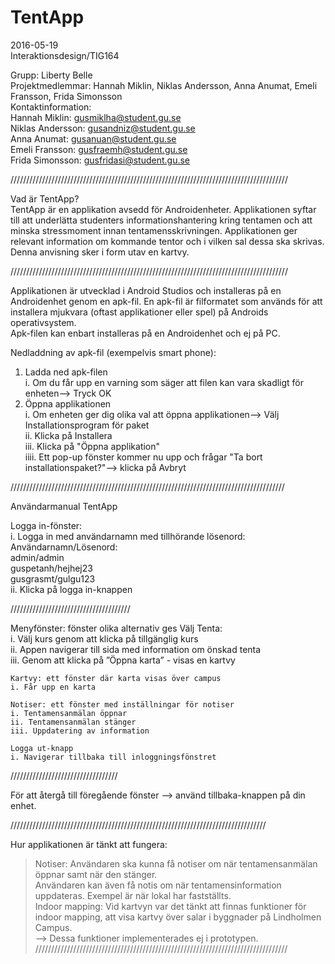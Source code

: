 # TentApp 
2016-05-19  
Interaktionsdesign/TIG164  
  
Grupp: Liberty Belle  
Projektmedlemmar: Hannah Miklin, Niklas Andersson, Anna Anumat, Emeli Fransson, Frida Simonsson  
Kontaktinformation:  
Hannah Miklin: gusmiklha@student.gu.se  
Niklas Andersson: gusandniz@student.gu.se  
Anna Anumat: gusanuan@student.gu.se     
Emeli Fransson: gusfraemh@student.gu.se     
Frida Simonsson: gusfridasi@student.gu.se    


////////////////////////////////////////////////////////////////////////////////////////  

Vad är TentApp?  
TentApp är en applikation avsedd för Androidenheter. Applikationen syftar till att underlätta studenters informationshantering kring tentamen och att minska stressmoment innan tentamensskrivningen. Applikationen ger relevant information om kommande tentor och i vilken sal dessa ska skrivas. Denna anvisning sker i form utav en kartvy.     
    
////////////////////////////////////////////////////////////////////////////////////////    
  
Applikationen är utvecklad i Android Studios och installeras på en Androidenhet genom en apk-fil. En apk-fil är filformatet som används för att installera mjukvara (oftast applikationer eller spel) på Androids operativsystem.  
Apk-filen kan enbart installeras på en Androidenhet och ej på PC.  
  
Nedladdning av apk-fil (exempelvis smart phone):  
  
1. Ladda ned apk-filen  
  i. Om du får upp en varning som säger att filen kan vara skadligt för enheten--> Tryck OK  
2. Öppna applikationen  
  i. Om enheten ger dig olika val att öppna applikationen--> Välj Installationsprogram för paket  
  ii. Klicka på Installera  
  iii. Klicka på "Öppna applikation"  
  iiii. Ett pop-up fönster kommer nu upp och frågar "Ta bort installationspaket?"--> klicka på Avbryt  
  
///////////////////////////////////////////////////////////////////////////////////////  
  
Användarmanual TentApp  
  
Logga in-fönster:  
  i. Logga in med användarnamn med tillhörande lösenord:  
	Användarnamn/Lösenord:  
	admin/admin  
	guspetanh/hejhej23  
	gusgrasmt/gulgu123  
  ii. Klicka på logga in-knappen 
  
//////////////////////////////////////  
  
Menyfönster: fönster olika alternativ ges
    Välj Tenta:  
    i. Välj kurs genom att klicka på tillgänglig kurs  
    ii. Appen navigerar till sida med information om önskad tenta     
    iii. Genom att klicka på ”Öppna karta” - visas en kartvy    
  
    Kartvy: ett fönster där karta visas över campus  
    i. Får upp en karta   
 
    Notiser: ett fönster med inställningar för notiser  
    i. Tentamensanmälan öppnar  
    ii. Tentamensanmälan stänger   
    iii. Uppdatering av information  

    Logga ut-knapp
    i. Navigerar tillbaka till inloggningsfönstret
      
//////////////////////////////////     
  
För att återgå till föregående fönster --> använd tillbaka-knappen på din enhet.  
   
/////////////////////////////////////////////////////////////////////////////////  
   
Hur applikationen är tänkt att fungera:  
   
>Notiser: Användaren ska kunna få notiser om när tentamensanmälan öppnar samt när den stänger.  
	  Användaren kan även få notis om när tentamensinformation uppdateras. Exempel är när lokal har fastställts.  
>Indoor mapping: Vid kartvyn var det tänkt att finnas funktioner för indoor mapping, att visa kartvy över salar i byggnader på Lindholmen Campus.     
--> Dessa funktioner implementerades ej i prototypen.  
////////////////////////////////////////////////////////////////////////////////  
  



